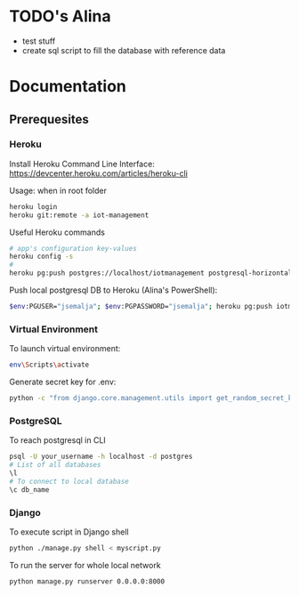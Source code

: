 # TODO's Alina
* test stuff
* create sql script to fill the database with reference data


# Documentation

## Prerequesites

### Heroku
Install Heroku Command Line Interface: https://devcenter.heroku.com/articles/heroku-cli  
  
Usage: when in root folder
```Bash
heroku login
heroku git:remote -a iot-management
```
Useful Heroku commands
```Bash
# app's configuration key-values
heroku config -s
#
heroku pg:push postgres://localhost/iotmanagement postgresql-horizontal-68677
```

Push local postgresql DB to Heroku (Alina's PowerShell):
```Bash
$env:PGUSER="jsemalja"; $env:PGPASSWORD="jsemalja"; heroku pg:push iotmanagement DATABASE_URL -a iotmanagement
```

### Virtual Environment

To launch virtual environment:
```Bash
env\Scripts\activate
```

Generate secret key for .env:
```Bash
python -c "from django.core.management.utils import get_random_secret_key; print(get_random_secret_key())"
```

### PostgreSQL
To reach postgresql in CLI
```Bash
psql -U your_username -h localhost -d postgres
# List of all databases
\l
# To connect to local database
\c db_name
```

### Django
To execute script in Django shell
```Bash
python ./manage.py shell < myscript.py
```
To run the server for whole local network
```Bash
python manage.py runserver 0.0.0.0:8000
```
